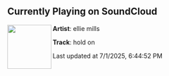 ## Currently Playing on SoundCloud

[<img align="left" width="100" src="https://i1.sndcdn.com/artworks-gyflyGf4yyn0Ddoe-45LmZw-t500x500.jpg">](https://soundcloud.com/elliemillss/hold-on?in=cruseyyyy/sets/music)

**Artist**: ellie mills 

**Track**: hold on

Last updated at 7/1/2025, 6:44:52 PM
